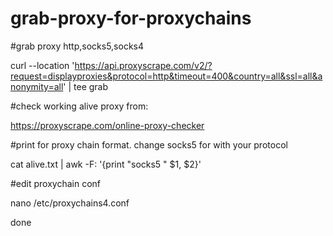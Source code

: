 # grab-proxy-for-proxychains


#grab proxy http,socks5,socks4

curl --location 'https://api.proxyscrape.com/v2/?request=displayproxies&protocol=http&timeout=400&country=all&ssl=all&anonymity=all' | tee grab

#check working alive proxy from: 

https://proxyscrape.com/online-proxy-checker

#print for proxy chain format. change socks5 for with your protocol

cat alive.txt | awk -F: '{print "socks5 " $1, $2}'

#edit proxychain conf

nano /etc/proxychains4.conf

done 
